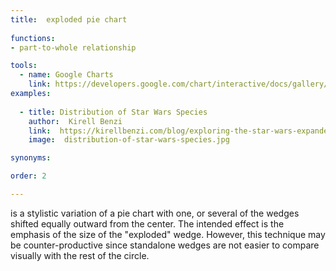 ```yaml
---
title:  exploded pie chart
  
functions:
- part-to-whole relationship

tools:
  - name: Google Charts
    link: https://developers.google.com/chart/interactive/docs/gallery/piechart#exploding-a-slice
examples:
 
  - title: Distribution of Star Wars Species
    author:  Kirell Benzi
    link:  https://kirellbenzi.com/blog/exploring-the-star-wars-expanded-universe/
    image:  distribution-of-star-wars-species.jpg

synonyms: 

order: 2

---
```


is a stylistic variation of a pie chart with one, or several of the wedges shifted equally outward from the center. The intended effect is the emphasis of the size of the "exploded" wedge. However, this technique may be counter-productive since standalone wedges are not easier to compare visually with the rest of the circle.

<!--more-->
